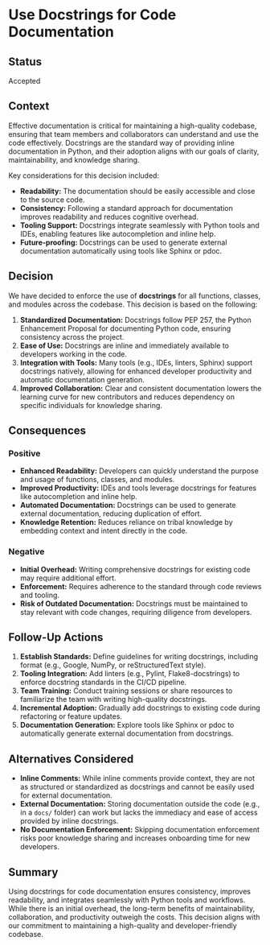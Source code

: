 # Use Docstrings for Code Documentation

## Status

Accepted

## Context

Effective documentation is critical for maintaining a high-quality codebase, ensuring that team members and collaborators can understand and use the code effectively. Docstrings are the standard way of providing inline documentation in Python, and their adoption aligns with our goals of clarity, maintainability, and knowledge sharing.

Key considerations for this decision included:

- **Readability:** The documentation should be easily accessible and close to the source code.
- **Consistency:** Following a standard approach for documentation improves readability and reduces cognitive overhead.
- **Tooling Support:** Docstrings integrate seamlessly with Python tools and IDEs, enabling features like autocompletion and inline help.
- **Future-proofing:** Docstrings can be used to generate external documentation automatically using tools like Sphinx or pdoc.

## Decision

We have decided to enforce the use of **docstrings** for all functions, classes, and modules across the codebase. This decision is based on the following:

1. **Standardized Documentation:** Docstrings follow PEP 257, the Python Enhancement Proposal for documenting Python code, ensuring consistency across the project.
2. **Ease of Use:** Docstrings are inline and immediately available to developers working in the code.
3. **Integration with Tools:** Many tools (e.g., IDEs, linters, Sphinx) support docstrings natively, allowing for enhanced developer productivity and automatic documentation generation.
4. **Improved Collaboration:** Clear and consistent documentation lowers the learning curve for new contributors and reduces dependency on specific individuals for knowledge sharing.

## Consequences

### Positive

- **Enhanced Readability:** Developers can quickly understand the purpose and usage of functions, classes, and modules.
- **Improved Productivity:** IDEs and tools leverage docstrings for features like autocompletion and inline help.
- **Automated Documentation:** Docstrings can be used to generate external documentation, reducing duplication of effort.
- **Knowledge Retention:** Reduces reliance on tribal knowledge by embedding context and intent directly in the code.

### Negative

- **Initial Overhead:** Writing comprehensive docstrings for existing code may require additional effort.
- **Enforcement:** Requires adherence to the standard through code reviews and tooling.
- **Risk of Outdated Documentation:** Docstrings must be maintained to stay relevant with code changes, requiring diligence from developers.

## Follow-Up Actions

1. **Establish Standards:** Define guidelines for writing docstrings, including format (e.g., Google, NumPy, or reStructuredText style).
2. **Tooling Integration:** Add linters (e.g., Pylint, Flake8-docstrings) to enforce docstring standards in the CI/CD pipeline.
3. **Team Training:** Conduct training sessions or share resources to familiarize the team with writing high-quality docstrings.
4. **Incremental Adoption:** Gradually add docstrings to existing code during refactoring or feature updates.
5. **Documentation Generation:** Explore tools like Sphinx or pdoc to automatically generate external documentation from docstrings.

## Alternatives Considered

- **Inline Comments:** While inline comments provide context, they are not as structured or standardized as docstrings and cannot be easily used for external documentation.
- **External Documentation:** Storing documentation outside the code (e.g., in a `docs/` folder) can work but lacks the immediacy and ease of access provided by inline docstrings.
- **No Documentation Enforcement:** Skipping documentation enforcement risks poor knowledge sharing and increases onboarding time for new developers.

## Summary

Using docstrings for code documentation ensures consistency, improves readability, and integrates seamlessly with Python tools and workflows. While there is an initial overhead, the long-term benefits of maintainability, collaboration, and productivity outweigh the costs. This decision aligns with our commitment to maintaining a high-quality and developer-friendly codebase.
